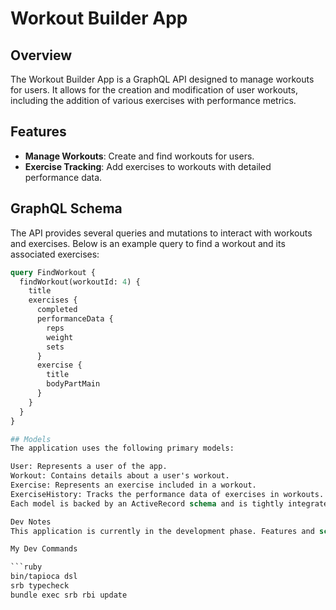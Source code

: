 # Workout Builder App

## Overview

The Workout Builder App is a GraphQL API designed to manage workouts for users. It allows for the creation and modification of user workouts, including the addition of various exercises with performance metrics.

## Features

- **Manage Workouts**: Create and find workouts for users.
- **Exercise Tracking**: Add exercises to workouts with detailed performance data.

## GraphQL Schema

The API provides several queries and mutations to interact with workouts and exercises. Below is an example query to find a workout and its associated exercises:

```graphql
query FindWorkout {
  findWorkout(workoutId: 4) {
    title
    exercises {
      completed
      performanceData {
        reps
        weight
        sets
      }
      exercise {
        title
        bodyPartMain
      }
    }
  }
}

## Models
The application uses the following primary models:

User: Represents a user of the app.
Workout: Contains details about a user's workout.
Exercise: Represents an exercise included in a workout.
ExerciseHistory: Tracks the performance data of exercises in workouts.
Each model is backed by an ActiveRecord schema and is tightly integrated into the GraphQL API.

Dev Notes
This application is currently in the development phase. Features and schema are subject to change.

My Dev Commands

```ruby
bin/tapioca dsl
srb typecheck
bundle exec srb rbi update
```
